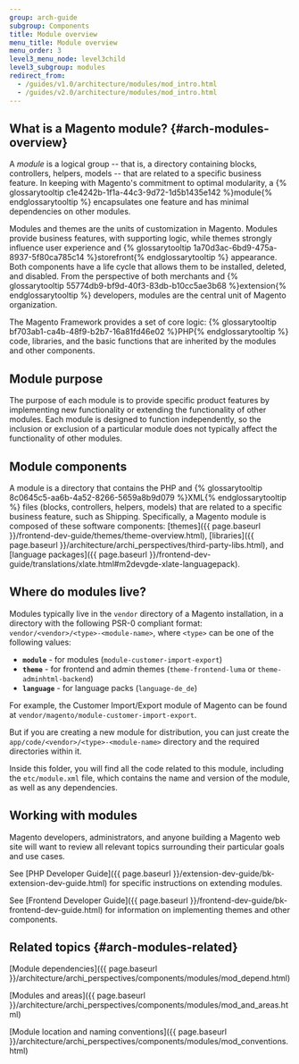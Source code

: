 ```yaml
---
group: arch-guide
subgroup: Components
title: Module overview
menu_title: Module overview
menu_order: 3
level3_menu_node: level3child
level3_subgroup: modules
redirect_from:
  - /guides/v1.0/architecture/modules/mod_intro.html
  - /guides/v2.0/architecture/modules/mod_intro.html
---
```


## What is a Magento module? {#arch-modules-overview}

A <i>module</i> is a logical group -- that is, a directory containing blocks, controllers, helpers, models -- that are related to a specific business feature. In keeping with Magento's commitment to optimal modularity, a {% glossarytooltip c1e4242b-1f1a-44c3-9d72-1d5b1435e142 %}module{% endglossarytooltip %} encapsulates one feature and has minimal dependencies on other modules.

Modules and themes are the units of customization in Magento. Modules provide business features, with supporting logic,  while themes strongly influence user experience and {% glossarytooltip 1a70d3ac-6bd9-475a-8937-5f80ca785c14 %}storefront{% endglossarytooltip %} appearance. Both components have a life cycle that allows them to be installed, deleted, and disabled. From the perspective of both merchants and {% glossarytooltip 55774db9-bf9d-40f3-83db-b10cc5ae3b68 %}extension{% endglossarytooltip %} developers, modules are the central unit of Magento organization.

The Magento Framework provides a set of core logic: {% glossarytooltip bf703ab1-ca4b-48f9-b2b7-16a81fd46e02 %}PHP{% endglossarytooltip %} code, libraries, and the basic functions that are inherited by the modules and other components.

## Module purpose

The purpose of each module is to provide specific product features by implementing new functionality or extending the functionality of other modules. Each module is designed to function independently, so the inclusion or exclusion of a particular module does not typically affect the functionality of other modules.

## Module components

A module is a directory that contains the PHP and {% glossarytooltip 8c0645c5-aa6b-4a52-8266-5659a8b9d079 %}XML{% endglossarytooltip %} files (blocks, controllers, helpers, models) that are related to a specific business feature, such as Shipping. Specifically, a Magento module is composed of these software components: [themes]({{ page.baseurl }}/frontend-dev-guide/themes/theme-overview.html), [libraries]({{ page.baseurl }}/architecture/archi_perspectives/third-party-libs.html), and [language packages]({{ page.baseurl }}/frontend-dev-guide/translations/xlate.html#m2devgde-xlate-languagepack).

## Where do modules live?

Modules typically live in the `vendor` directory of a Magento installation, in a directory with the following PSR-0 compliant format: `vendor/<vendor>/<type>-<module-name>`, where `<type>` can be one of the following values:
 - **`module`** - for modules (`module-customer-import-export`)
 - **`theme`** - for frontend and admin themes (`theme-frontend-luma` or `theme-adminhtml-backend`)
 - **`language`** - for language packs (`language-de_de`)

For example, the Customer Import/Export module of Magento can be found at `vendor/magento/module-customer-import-export`.

But if you are creating a new module for distribution, you can just create the `app/code/<vendor>/<type>-<module-name>` directory and the required directories within it.

Inside this folder, you will find all the code related to this module, including the `etc/module.xml` file, which contains the name and version of the module, as well as any dependencies.

## Working with modules

Magento developers, administrators, and anyone building a Magento web site will want to review all relevant topics surrounding their particular goals and use cases.

See [PHP Developer Guide]({{ page.baseurl }}/extension-dev-guide/bk-extension-dev-guide.html) for specific instructions on extending modules.

See
[Frontend Developer Guide]({{ page.baseurl }}/frontend-dev-guide/bk-frontend-dev-guide.html) for information on implementing themes and other components.

## Related topics {#arch-modules-related}

[Module dependencies]({{ page.baseurl }}/architecture/archi_perspectives/components/modules/mod_depend.html)

[Modules and areas]({{ page.baseurl }}/architecture/archi_perspectives/components/modules/mod_and_areas.html)

[Module location and naming conventions]({{ page.baseurl }}/architecture/archi_perspectives/components/modules/mod_conventions.html)
